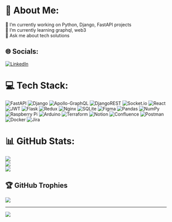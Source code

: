 # 💫 About Me:
🔭 I’m currently working on Python, Django, FastAPI projects<br>🌱 I’m currently learning graphql, web3 <br>💬 Ask me about tech solutions


## 🌐 Socials:
[![LinkedIn](https://img.shields.io/badge/LinkedIn-%230077B5.svg?logo=linkedin&logoColor=white)](https://linkedin.com/in/https://www.linkedin.com/in/niranjmsc/) 

# 💻 Tech Stack:
![FastAPI](https://img.shields.io/badge/FastAPI-005571?style=for-the-badge&logo=fastapi) ![Django](https://img.shields.io/badge/django-%23092E20.svg?style=for-the-badge&logo=django&logoColor=white) ![Apollo-GraphQL](https://img.shields.io/badge/-ApolloGraphQL-311C87?style=for-the-badge&logo=apollo-graphql) ![DjangoREST](https://img.shields.io/badge/DJANGO-REST-ff1709?style=for-the-badge&logo=django&logoColor=white&color=ff1709&labelColor=gray) ![Socket.io](https://img.shields.io/badge/Socket.io-black?style=for-the-badge&logo=socket.io&badgeColor=010101) ![React](https://img.shields.io/badge/react-%2320232a.svg?style=for-the-badge&logo=react&logoColor=%2361DAFB) ![JWT](https://img.shields.io/badge/JWT-black?style=for-the-badge&logo=JSON%20web%20tokens) ![Flask](https://img.shields.io/badge/flask-%23000.svg?style=for-the-badge&logo=flask&logoColor=white) ![Redux](https://img.shields.io/badge/redux-%23593d88.svg?style=for-the-badge&logo=redux&logoColor=white) ![Nginx](https://img.shields.io/badge/nginx-%23009639.svg?style=for-the-badge&logo=nginx&logoColor=white) ![SQLite](https://img.shields.io/badge/sqlite-%2307405e.svg?style=for-the-badge&logo=sqlite&logoColor=white) 	![Figma](https://img.shields.io/badge/figma-%23F24E1E.svg?style=for-the-badge&logo=figma&logoColor=white) ![Pandas](https://img.shields.io/badge/pandas-%23150458.svg?style=for-the-badge&logo=pandas&logoColor=white) ![NumPy](https://img.shields.io/badge/numpy-%23013243.svg?style=for-the-badge&logo=numpy&logoColor=white) ![Raspberry Pi](https://img.shields.io/badge/-RaspberryPi-C51A4A?style=for-the-badge&logo=Raspberry-Pi) ![Arduino](https://img.shields.io/badge/-Arduino-00979D?style=for-the-badge&logo=Arduino&logoColor=white) ![Terraform](https://img.shields.io/badge/terraform-%235835CC.svg?style=for-the-badge&logo=terraform&logoColor=white) ![Notion](https://img.shields.io/badge/Notion-%23000000.svg?style=for-the-badge&logo=notion&logoColor=white) ![Confluence](https://img.shields.io/badge/confluence-%23172BF4.svg?style=for-the-badge&logo=confluence&logoColor=white) ![Postman](https://img.shields.io/badge/Postman-FF6C37?style=for-the-badge&logo=postman&logoColor=white) ![Docker](https://img.shields.io/badge/docker-%230db7ed.svg?style=for-the-badge&logo=docker&logoColor=white) ![Jira](https://img.shields.io/badge/jira-%230A0FFF.svg?style=for-the-badge&logo=jira&logoColor=white)
# 📊 GitHub Stats:
![](https://github-readme-stats.vercel.app/api?username=niranjrajasekaran&theme=dark&hide_border=false&include_all_commits=true&count_private=true)<br/>
![](https://github-readme-streak-stats.herokuapp.com/?user=niranjrajasekaran&theme=dark&hide_border=false)<br/>
![](https://github-readme-stats.vercel.app/api/top-langs/?username=niranjrajasekaran&theme=dark&hide_border=false&include_all_commits=true&count_private=true&layout=compact)

## 🏆 GitHub Trophies
![](https://github-profile-trophy.vercel.app/?username=niranjrajasekaran&theme=oldie&no-frame=true&no-bg=true&margin-w=4)

---
[![](https://visitcount.itsvg.in/api?id=niranjrajasekaran&icon=0&color=0)](https://visitcount.itsvg.in)

<!-- Proudly created with GPRM ( https://gprm.itsvg.in ) -->
